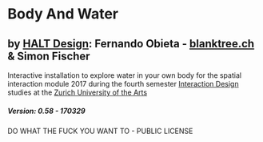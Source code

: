 # Body And Water

## by [HALT Design](https://halt.design/): Fernando Obieta - [blanktree.ch](https://blanktree.ch) & Simon Fischer
Interactive installation to explore water in your own body for the spatial interaction module 2017 during the fourth semester [Interaction Design](http://iad.zhdk.ch/) studies at the [Zurich University of the Arts](https://www.zhdk.ch/)

##### Version: 0.58 - 170329

DO WHAT THE FUCK YOU WANT TO - PUBLIC LICENSE